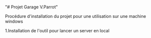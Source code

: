 "# Projet Garage V.Parrot" 

Procédure d'installation du projet pour une utilisation sur une machine windows


 1.Installation de l'outil pour lancer un server en local 

 

